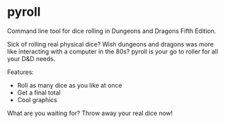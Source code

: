 # pyroll
Command line tool for dice rolling in Dungeons and Dragons Fifth Edition.

 Sick of rolling real physical dice? Wish dungeons and dragons was more like interacting with a computer in the 80s?
 pyroll is your go to roller for all your D&D needs.
 
 Features:
 - Roll as many dice as you like at once
 - Get a final total
 - Cool graphics

What are you waiting for? Throw away your real dice now!
